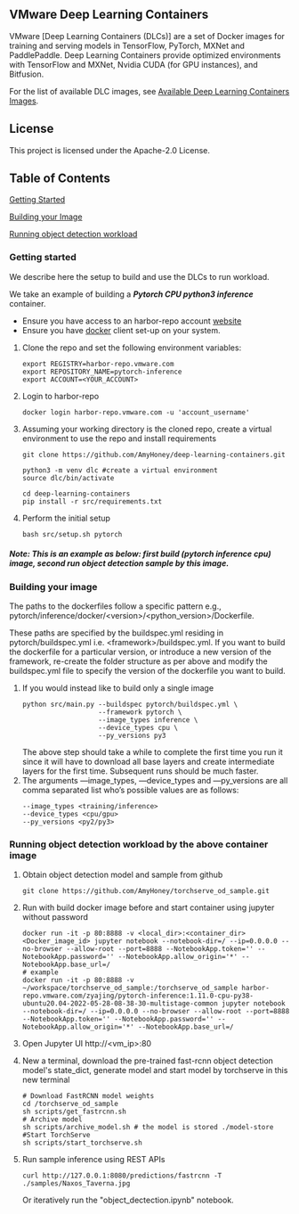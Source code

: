 ## VMware Deep Learning Containers

VMware [Deep Learning Containers (DLCs)]
are a set of Docker images for training and serving models in TensorFlow, PyTorch, MXNet and PaddlePaddle. 
Deep Learning Containers provide optimized environments with TensorFlow and MXNet, Nvidia CUDA (for GPU instances), and Bitfusion. 

For the list of available DLC images, see [Available Deep Learning Containers Images](available_images.md). 

## License

This project is licensed under the Apache-2.0 License.

## Table of Contents

 [Getting Started](#getting-started)

 [Building your Image](#building-your-image)

 [Running object detection workload](#Running-object-detection-workload-by-the-above-container-image)

### Getting started

We describe here the setup to build and use the DLCs to run workload.

We take an example of building a ***Pytorch CPU python3 inference*** container.

* Ensure you have access to an harbor-repo account [website](https://harbor-repo.vmware.com/) 
* Ensure you have [docker](https://docs.docker.com/get-docker/) client set-up on your system.

1. Clone the repo and set the following environment variables: 
    ```shell script
    export REGISTRY=harbor-repo.vmware.com
    export REPOSITORY_NAME=pytorch-inference
    export ACCOUNT=<YOUR_ACCOUNT>
    ``` 
2. Login to harbor-repo
    ```shell script
    docker login harbor-repo.vmware.com -u 'account_username'
    ``` 
3. Assuming your working directory is the cloned repo, create a virtual environment to use the repo and install requirements
    ```shell script
    git clone https://github.com/AmyHoney/deep-learning-containers.git

    python3 -m venv dlc #create a virtual environment
    source dlc/bin/activate

    cd deep-learning-containers 
    pip install -r src/requirements.txt
    ``` 
4. Perform the initial setup
    ```shell script
    bash src/setup.sh pytorch
    ```

##### Note: This is an example as below: first build (pytorch inference cpu) image, second run object detection sample by this image.
### Building your image

The paths to the dockerfiles follow a specific pattern e.g., pytorch/inference/docker/\<version>/\<python_version>/Dockerfile.<processor>

These paths are specified by the buildspec.yml residing in pytorch/buildspec.yml i.e. \<framework>/buildspec.yml. 
If you want to build the dockerfile for a particular version, or introduce a new version of the framework, re-create the 
folder structure as per above and modify the buildspec.yml file to specify the version of the dockerfile you want to build.

1. If you would instead like to build only a single image
    ```shell script
    python src/main.py --buildspec pytorch/buildspec.yml \
                       --framework pytorch \
                       --image_types inference \
                       --device_types cpu \
                       --py_versions py3
    ```
    The above step should take a while to complete the first time you run it since it will have to download all base layers 
    and create intermediate layers for the first time. 
    Subsequent runs should be much faster.
2. The arguments —image_types, —device_types and —py_versions are all comma separated list who’s possible values are as follows:
    ```shell script
    --image_types <training/inference>
    --device_types <cpu/gpu>
    --py_versions <py2/py3>
    ```

### Running object detection workload by the above container image
1. Obtain object detection model and sample from github
    ```shell script
    git clone https://github.com/AmyHoney/torchserve_od_sample.git
    ```
2. Run with build docker image before and start container using jupyter without password
    ```shell script
    docker run -it -p 80:8888 -v <local_dir>:<container_dir> <Docker_image_id> jupyter notebook --notebook-dir=/ --ip=0.0.0.0 --no-browser --allow-root --port=8888 --NotebookApp.token='' --NotebookApp.password='' --NotebookApp.allow_origin='*' --NotebookApp.base_url=/
    # example
    docker run -it -p 80:8888 -v ~/workspace/torchserve_od_sample:/torchserve_od_sample harbor-repo.vmware.com/zyajing/pytorch-inference:1.11.0-cpu-py38-ubuntu20.04-2022-05-28-08-38-30-multistage-common jupyter notebook --notebook-dir=/ --ip=0.0.0.0 --no-browser --allow-root --port=8888 --NotebookApp.token='' --NotebookApp.password='' --NotebookApp.allow_origin='*' --NotebookApp.base_url=/
    ```
3. Open Jupyter UI http://<vm_ip>:80

4. New a terminal, download the pre-trained fast-rcnn object detection model's state_dict, generate model and start model by torchserve in this new terminal
    ```shell script
    # Download FastRCNN model weights 
    cd /torchserve_od_sample
    sh scripts/get_fastrcnn.sh
    # Archive model
    sh scripts/archive_model.sh # the model is stored ./model-store
    #Start TorchServe
    sh scripts/start_torchserve.sh
    ```
5. Run sample inference using REST APIs
    ```shell script
    curl http://127.0.0.1:8080/predictions/fastrcnn -T ./samples/Naxos_Taverna.jpg
    ```
   Or iteratively run the "object_dectection.ipynb" notebook.

